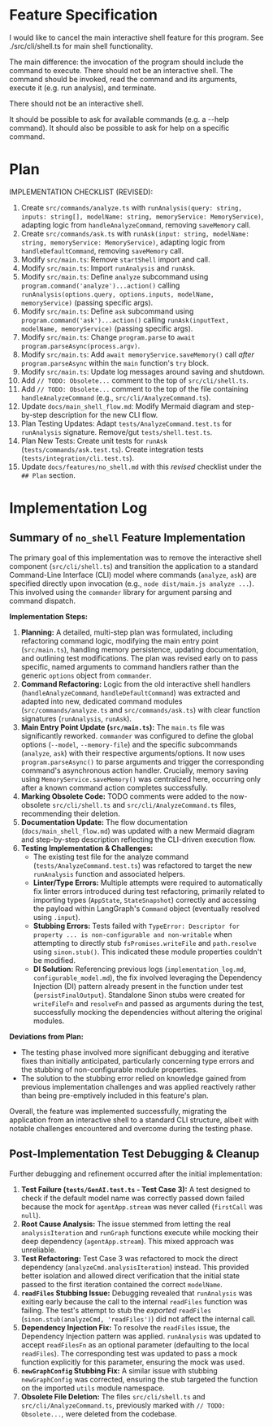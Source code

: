# Feature Specification

I would like to cancel the main interactive shell feature for this program.
See ./src/cli/shell.ts for main shell functionality.

The main difference: the invocation of the program should include the command to execute. There should not be an interactive shell.
The command should be invoked, read the command and its arguments, execute it (e.g. run analysis), and terminate.

There should not be an interactive shell.

It should be possible to ask for available commands (e.g. a --help command).
It should also be possible to ask for help on a specific command.

# Plan

IMPLEMENTATION CHECKLIST (REVISED):

1.  Create `src/commands/analyze.ts` with `runAnalysis(query: string, inputs: string[], modelName: string, memoryService: MemoryService)`, adapting logic from `handleAnalyzeCommand`, removing `saveMemory` call.
2.  Create `src/commands/ask.ts` with `runAsk(input: string, modelName: string, memoryService: MemoryService)`, adapting logic from `handleDefaultCommand`, removing `saveMemory` call.
3.  Modify `src/main.ts`: Remove `startShell` import and call.
4.  Modify `src/main.ts`: Import `runAnalysis` and `runAsk`.
5.  Modify `src/main.ts`: Define `analyze` subcommand using `program.command('analyze')...action()` calling `runAnalysis(options.query, options.inputs, modelName, memoryService)` (passing specific args).
6.  Modify `src/main.ts`: Define `ask` subcommand using `program.command('ask')...action()` calling `runAsk(inputText, modelName, memoryService)` (passing specific args).
7.  Modify `src/main.ts`: Change `program.parse` to `await program.parseAsync(process.argv)`.
8.  Modify `src/main.ts`: Add `await memoryService.saveMemory()` call *after* `program.parseAsync` within the `main` function's `try` block.
9.  Modify `src/main.ts`: Update log messages around saving and shutdown.
10. Add `// TODO: Obsolete...` comment to the top of `src/cli/shell.ts`.
11. Add `// TODO: Obsolete...` comment to the top of the file containing `handleAnalyzeCommand` (e.g., `src/cli/AnalyzeCommand.ts`).
12. Update `docs/main_shell_flow.md`: Modify Mermaid diagram and step-by-step description for the new CLI flow.
13. Plan Testing Updates: Adapt `tests/AnalyzeCommand.test.ts` for `runAnalysis` signature. Remove/gut `tests/shell.test.ts`.
14. Plan New Tests: Create unit tests for `runAsk` (`tests/commands/ask.test.ts`). Create integration tests (`tests/integration/cli.test.ts`).
15. Update `docs/features/no_shell.md` with this *revised* checklist under the `## Plan` section.

# Implementation Log

## Summary of `no_shell` Feature Implementation

The primary goal of this implementation was to remove the interactive shell component (`src/cli/shell.ts`) and transition the application to a standard Command-Line Interface (CLI) model where commands (`analyze`, `ask`) are specified directly upon invocation (e.g., `node dist/main.js analyze ...`). This involved using the `commander` library for argument parsing and command dispatch.

**Implementation Steps:**

1.  **Planning:** A detailed, multi-step plan was formulated, including refactoring command logic, modifying the main entry point (`src/main.ts`), handling memory persistence, updating documentation, and outlining test modifications. The plan was revised early on to pass specific, named arguments to command handlers rather than the generic `options` object from `commander`.
2.  **Command Refactoring:** Logic from the old interactive shell handlers (`handleAnalyzeCommand`, `handleDefaultCommand`) was extracted and adapted into new, dedicated command modules (`src/commands/analyze.ts` and `src/commands/ask.ts`) with clear function signatures (`runAnalysis`, `runAsk`).
3.  **Main Entry Point Update (`src/main.ts`):** The `main.ts` file was significantly reworked. `commander` was configured to define the global options (`--model`, `--memory-file`) and the specific subcommands (`analyze`, `ask`) with their respective arguments/options. It now uses `program.parseAsync()` to parse arguments and trigger the corresponding command's asynchronous action handler. Crucially, memory saving using `MemoryService.saveMemory()` was centralized here, occurring only after a known command action completes successfully.
4.  **Marking Obsolete Code:** TODO comments were added to the now-obsolete `src/cli/shell.ts` and `src/cli/AnalyzeCommand.ts` files, recommending their deletion.
5.  **Documentation Update:** The flow documentation (`docs/main_shell_flow.md`) was updated with a new Mermaid diagram and step-by-step description reflecting the CLI-driven execution flow.
6.  **Testing Implementation & Challenges:**
    *   The existing test file for the analyze command (`tests/AnalyzeCommand.test.ts`) was refactored to target the new `runAnalysis` function and associated helpers.
    *   **Linter/Type Errors:** Multiple attempts were required to automatically fix linter errors introduced during test refactoring, primarily related to importing types (`AppState`, `StateSnapshot`) correctly and accessing the payload within LangGraph's `Command` object (eventually resolved using `.input`).
    *   **Stubbing Errors:** Tests failed with `TypeError: Descriptor for property ... is non-configurable and non-writable` when attempting to directly stub `fsPromises.writeFile` and `path.resolve` using `sinon.stub()`. This indicated these module properties couldn't be modified.
    *   **DI Solution:** Referencing previous logs (`implementation_log.md`, `configurable_model.md`), the fix involved leveraging the Dependency Injection (DI) pattern already present in the function under test (`persistFinalOutput`). Standalone Sinon stubs were created for `writeFileFn` and `resolveFn` and passed as arguments during the test, successfully mocking the dependencies without altering the original modules.

**Deviations from Plan:**

*   The testing phase involved more significant debugging and iterative fixes than initially anticipated, particularly concerning type errors and the stubbing of non-configurable module properties.
*   The solution to the stubbing error relied on knowledge gained from previous implementation challenges and was applied reactively rather than being pre-emptively included in this feature's plan.

Overall, the feature was implemented successfully, migrating the application from an interactive shell to a standard CLI structure, albeit with notable challenges encountered and overcome during the testing phase.

## Post-Implementation Test Debugging & Cleanup

Further debugging and refinement occurred after the initial implementation:

1.  **Test Failure (`tests/GenAI.test.ts` - Test Case 3):** A test designed to check if the default model name was correctly passed down failed because the mock for `agentApp.stream` was never called (`firstCall` was `null`).
2.  **Root Cause Analysis:** The issue stemmed from letting the real `analysisIteration` and `runGraph` functions execute while mocking their deep dependency (`agentApp.stream`). This mixed approach was unreliable.
3.  **Test Refactoring:** Test Case 3 was refactored to mock the direct dependency (`analyzeCmd.analysisIteration`) instead. This provided better isolation and allowed direct verification that the initial state passed to the first iteration contained the correct `modelName`.
4.  **`readFiles` Stubbing Issue:** Debugging revealed that `runAnalysis` was exiting early because the call to the internal `readFiles` function was failing. The test's attempt to stub the *exported* `readFiles` (`sinon.stub(analyzeCmd, 'readFiles')`) did not affect the internal call.
5.  **Dependency Injection Fix:** To resolve the `readFiles` issue, the Dependency Injection pattern was applied. `runAnalysis` was updated to accept `readFilesFn` as an optional parameter (defaulting to the local `readFiles`). The corresponding test was updated to pass a mock function explicitly for this parameter, ensuring the mock was used.
6.  **`newGraphConfig` Stubbing Fix:** A similar issue with stubbing `newGraphConfig` was corrected, ensuring the stub targeted the function on the imported `utils` module namespace.
7.  **Obsolete File Deletion:** The files `src/cli/shell.ts` and `src/cli/AnalyzeCommand.ts`, previously marked with `// TODO: Obsolete...`, were deleted from the codebase.